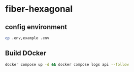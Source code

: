 # fiber-hexagonal

## config environment

```bash
cp .env,example .env
```

## Build DOcker

```bash
docker compose up -d && docker compose logs api --follow
```
